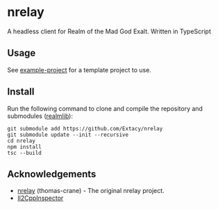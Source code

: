 # nrelay

A headless client for Realm of the Mad God Exalt. Written in TypeScript

## Usage
See [example-project](https://github.com/Extacy/nrelay/tree/example-project) for a template project to use.

## Install
Run the following command to clone and compile the repository and submodules ([realmlib](https://github.com/Extacy/realmlib)):
```
git submodule add https://github.com/Extacy/nrelay
git submodule update --init --recursive
cd nrelay
npm install
tsc --build
```

## Acknowledgements

+ [nrelay](https://github.com/thomas-crane/nrelay) (thomas-crane) - The original nrelay project.
+ [Il2CppInspector](https://github.com/djkaty/Il2CppInspector)
